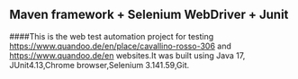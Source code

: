 ## Maven framework + Selenium WebDriver + Junit




####This is the web test automation project for testing https://www.quandoo.de/en/place/cavallino-rosso-306 and https://www.quandoo.de/en websites.It was built using Java 17, JUnit4.13,Chrome browser,Selenium 3.141.59,Git.

